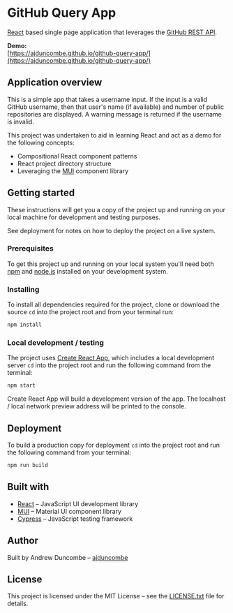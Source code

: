 # GitHub Query App

[React](https://reactjs.org/) based single page application that leverages the [GitHub REST API](https://docs.github.com/en/rest).

**Demo:**  
[https://ajduncombe.github.io/github-query-app/](https://ajduncombe.github.io/github-query-app/)

## Application overview

This is a simple app that takes a username input. If the input is a valid GitHub username, then that user's name (if available) and number of public repositories are displayed. A warning message is returned if the username is invalid.

This project was undertaken to aid in learning React and act as a demo for the following concepts:

- Compositional React component patterns
- React project directory structure
- Leveraging the [MUI](https://mui.com/) component library

## Getting started

These instructions will get you a copy of the project up and running on your local machine for development and testing purposes.

See deployment for notes on how to deploy the project on a live system.

### Prerequisites

To get this project up and running on your local system you'll need both [npm](https://www.npmjs.com) and [node.js](https://nodejs.org/en/) installed on your development system.

### Installing

To install all dependencies required for the project, clone or download the source `cd` into the project root and from your terminal run:

```bash
npm install
```

### Local development / testing

The project uses [Create React App](https://create-react-app.dev/), which includes a local development server `cd` into the project root and run the following command from the terminal:

```bash
npm start
```

Create React App will build a development version of the app. The localhost / local network preview address will be printed to the console.

## Deployment

To build a production copy for deployment `cd` into the project root and run the following command from your terminal:

```bash
npm run build
```

## Built with

- [React](https://reactjs.org/) &ndash; JavaScript UI development library
- [MUI](https://mui.com/) &ndash; Material UI component library
- [Cypress](https://www.cypress.io/) &ndash; JavaScript testing framework

## Author

Built by Andrew Duncombe &ndash; [ajduncombe](https://github.com/ajduncombe)

## License

This project is licensed under the MIT License &ndash; see the [LICENSE.txt](https://github.com/ajduncombe/github-query-app/blob/main/LICENSE.txt) file for details.
